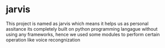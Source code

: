 # jarvis
This project is named as jarvis which means it helps us as personal assitance
its completely built on python programming langague without using any frameworks, hence we used some modules to perform certain operation like voice recongnization 
